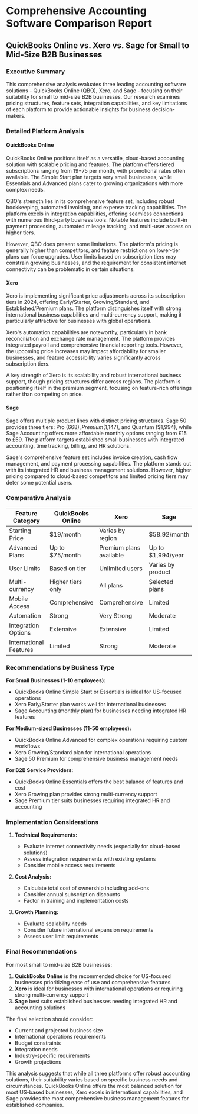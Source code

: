 # Comprehensive Accounting Software Comparison Report
## QuickBooks Online vs. Xero vs. Sage for Small to Mid-Size B2B Businesses

### Executive Summary
This comprehensive analysis evaluates three leading accounting software solutions - QuickBooks Online (QBO), Xero, and Sage - focusing on their suitability for small to mid-size B2B businesses. Our research examines pricing structures, feature sets, integration capabilities, and key limitations of each platform to provide actionable insights for business decision-makers.

### Detailed Platform Analysis

#### QuickBooks Online
QuickBooks Online positions itself as a versatile, cloud-based accounting solution with scalable pricing and features. The platform offers tiered subscriptions ranging from $19-$75 per month, with promotional rates often available. The Simple Start plan targets very small businesses, while Essentials and Advanced plans cater to growing organizations with more complex needs.

QBO's strength lies in its comprehensive feature set, including robust bookkeeping, automated invoicing, and expense tracking capabilities. The platform excels in integration capabilities, offering seamless connections with numerous third-party business tools. Notable features include built-in payment processing, automated mileage tracking, and multi-user access on higher tiers.

However, QBO does present some limitations. The platform's pricing is generally higher than competitors, and feature restrictions on lower-tier plans can force upgrades. User limits based on subscription tiers may constrain growing businesses, and the requirement for consistent internet connectivity can be problematic in certain situations.

#### Xero
Xero is implementing significant price adjustments across its subscription tiers in 2024, offering Early/Starter, Growing/Standard, and Established/Premium plans. The platform distinguishes itself with strong international business capabilities and multi-currency support, making it particularly attractive for businesses with global operations.

Xero's automation capabilities are noteworthy, particularly in bank reconciliation and exchange rate management. The platform provides integrated payroll and comprehensive financial reporting tools. However, the upcoming price increases may impact affordability for smaller businesses, and feature accessibility varies significantly across subscription tiers.

A key strength of Xero is its scalability and robust international business support, though pricing structures differ across regions. The platform is positioning itself in the premium segment, focusing on feature-rich offerings rather than competing on price.

#### Sage
Sage offers multiple product lines with distinct pricing structures. Sage 50 provides three tiers: Pro ($668), Premium ($1,147), and Quantum ($1,994), while Sage Accounting offers more affordable monthly options ranging from £15 to £59. The platform targets established small businesses with integrated accounting, time tracking, billing, and HR solutions.

Sage's comprehensive feature set includes invoice creation, cash flow management, and payment processing capabilities. The platform stands out with its integrated HR and business management solutions. However, higher pricing compared to cloud-based competitors and limited pricing tiers may deter some potential users.

### Comparative Analysis

| Feature Category | QuickBooks Online | Xero | Sage |
|-----------------|-------------------|------|------|
| Starting Price | $19/month | Varies by region | $58.92/month |
| Advanced Plans | Up to $75/month | Premium plans available | Up to $1,994/year |
| User Limits | Based on tier | Unlimited users | Varies by product |
| Multi-currency | Higher tiers only | All plans | Selected plans |
| Mobile Access | Comprehensive | Comprehensive | Limited |
| Automation | Strong | Very Strong | Moderate |
| Integration Options | Extensive | Extensive | Limited |
| International Features | Limited | Strong | Moderate |

### Recommendations by Business Type

**For Small Businesses (1-10 employees):**
- QuickBooks Online Simple Start or Essentials is ideal for US-focused operations
- Xero Early/Starter plan works well for international businesses
- Sage Accounting (monthly plan) for businesses needing integrated HR features

**For Medium-sized Businesses (11-50 employees):**
- QuickBooks Online Advanced for complex operations requiring custom workflows
- Xero Growing/Standard plan for international operations
- Sage 50 Premium for comprehensive business management needs

**For B2B Service Providers:**
- QuickBooks Online Essentials offers the best balance of features and cost
- Xero Growing plan provides strong multi-currency support
- Sage Premium tier suits businesses requiring integrated HR and accounting

### Implementation Considerations

1. **Technical Requirements:**
   - Evaluate internet connectivity needs (especially for cloud-based solutions)
   - Assess integration requirements with existing systems
   - Consider mobile access requirements

2. **Cost Analysis:**
   - Calculate total cost of ownership including add-ons
   - Consider annual subscription discounts
   - Factor in training and implementation costs

3. **Growth Planning:**
   - Evaluate scalability needs
   - Consider future international expansion requirements
   - Assess user limit requirements

### Final Recommendations

For most small to mid-size B2B businesses:
1. **QuickBooks Online** is the recommended choice for US-focused businesses prioritizing ease of use and comprehensive features
2. **Xero** is ideal for businesses with international operations or requiring strong multi-currency support
3. **Sage** best suits established businesses needing integrated HR and accounting solutions

The final selection should consider:
- Current and projected business size
- International operations requirements
- Budget constraints
- Integration needs
- Industry-specific requirements
- Growth projections

This analysis suggests that while all three platforms offer robust accounting solutions, their suitability varies based on specific business needs and circumstances. QuickBooks Online offers the most balanced solution for most US-based businesses, Xero excels in international capabilities, and Sage provides the most comprehensive business management features for established companies.